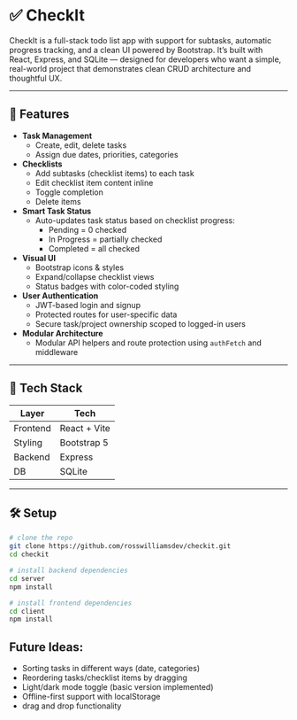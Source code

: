 # ✅ CheckIt

CheckIt is a full-stack todo list app with support for subtasks, automatic progress tracking, and a clean UI powered by Bootstrap. It’s built with React, Express, and SQLite — designed for developers who want a simple, real-world project that demonstrates clean CRUD architecture and thoughtful UX.

---

## 🚀 Features

- **Task Management**
  - Create, edit, delete tasks
  - Assign due dates, priorities, categories
- **Checklists**
  - Add subtasks (checklist items) to each task
  - Edit checklist item content inline
  - Toggle completion
  - Delete items
- **Smart Task Status**
  - Auto-updates task status based on checklist progress:
    - Pending = 0 checked
    - In Progress = partially checked
    - Completed = all checked
- **Visual UI**
  - Bootstrap icons & styles
  - Expand/collapse checklist views
  - Status badges with color-coded styling
- **User Authentication**
  - JWT-based login and signup
  - Protected routes for user-specific data
  - Secure task/project ownership scoped to logged-in users
- **Modular Architecture**
  - Modular API helpers and route protection using `authFetch` and middleware

---

## 🧱 Tech Stack

| Layer    | Tech         |
| -------- | ------------ |
| Frontend | React + Vite |
| Styling  | Bootstrap 5  |
| Backend  | Express      |
| DB       | SQLite       |

---

## 🛠 Setup

```bash
# clone the repo
git clone https://github.com/rosswilliamsdev/checkit.git
cd checkit

# install backend dependencies
cd server
npm install

# install frontend dependencies
cd client
npm install
```

## Future Ideas:

- Sorting tasks in different ways (date, categories)
- Reordering tasks/checklist items by dragging
- Light/dark mode toggle (basic version implemented)
- Offline-first support with localStorage
- drag and drop functionality
